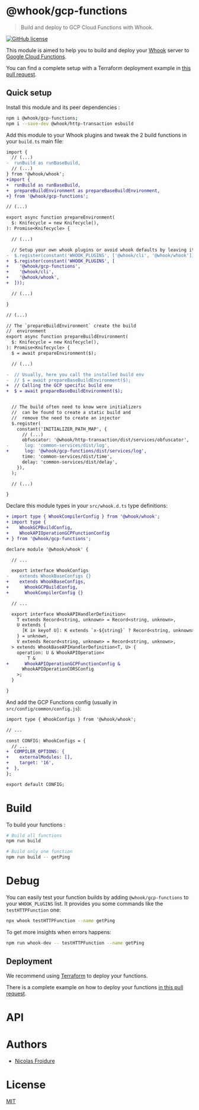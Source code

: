 [//]: # ( )
[//]: # (This file is automatically generated by a `metapak`)
[//]: # (module. Do not change it  except between the)
[//]: # (`content:start/end` flags, your changes would)
[//]: # (be overridden.)
[//]: # ( )
# @whook/gcp-functions
> Build and deploy to GCP Cloud Functions with Whook.

[![GitHub license](https://img.shields.io/badge/license-MIT-blue.svg)](https://github.com/nfroidure/whook/blob/master/packages/whook-gcp-functions/LICENSE)


[//]: # (::contents:start)

This module is aimed to help you to build and deploy your
[Whook](https://github.com/nfroidure/whook) server to
[Google Cloud Functions](https://cloud.google.com/functions).

You can find a complete setup with a Terraform deployment example in
[this pull request](https://github.com/nfroidure/whook/pull/66).

## Quick setup

Install this module and its peer dependencies :

```sh
npm i @whook/gcp-functions;
npm i --save-dev @whook/http-transaction esbuild
```

Add this module to your Whook plugins and tweak the 2 build functions in your
`build.ts` main file:

```diff
import {
  // (...)
-  runBuild as runBaseBuild,
  // (...)
} from '@whook/whook';
+import {
+  runBuild as runBaseBuild,
+  prepareBuildEnvironment as prepareBaseBuildEnvironment,
+} from '@whook/gcp-functions';

// (...)

export async function prepareEnvironment(
  $: Knifecycle = new Knifecycle(),
): Promise<Knifecycle> {

  // (...)

  // Setup your own whook plugins or avoid whook defaults by leaving it empty
-  $.register(constant('WHOOK_PLUGINS', ['@whook/cli', '@whook/whook']));
+  $.register(constant('WHOOK_PLUGINS', [
+    '@whook/gcp-functions',
+    '@whook/cli',
+    '@whook/whook',
+  ]));

  // (...)

}

// (...)

// The `prepareBuildEnvironment` create the build
//  environment
export async function prepareBuildEnvironment(
  $: Knifecycle = new Knifecycle(),
): Promise<Knifecycle> {
  $ = await prepareEnvironment($);

  // (...)

-  // Usually, here you call the installed build env
-  // $ = await prepareBaseBuildEnvironment($);
+  // Calling the GCP specific build env
+  $ = await prepareBaseBuildEnvironment($);


  // The build often need to know were initializers
  //  can be found to create a static build and
  //  remove the need to create an injector
  $.register(
    constant('INITIALIZER_PATH_MAP', {
      // (...)
      obfuscator: '@whook/http-transaction/dist/services/obfuscator',
-      log: 'common-services/dist/log',
+      log: '@whook/gcp-functions/dist/services/log',
      time: 'common-services/dist/time',
      delay: 'common-services/dist/delay',
    }),
  );

  // (...)

}
```

Declare this module types in your `src/whook.d.ts` type
 definitions:
```diff
+ import type { WhookCompilerConfig } from '@whook/whook';
+ import type {
+    WhookGCPBuildConfig,
+    WhookAPIOperationGCPFunctionConfig
+ } from '@whook/gcp-functions';

declare module '@whook/whook' {

  // ...

  export interface WhookConfigs
-    extends WhookBaseConfigs {}
+    extends WhookBaseConfigs,
+      WhookGCPBuildConfig,
+      WhookCompilerConfig {}

  // ...

  export interface WhookAPIHandlerDefinition<
    T extends Record<string, unknown> = Record<string, unknown>,
    U extends {
      [K in keyof U]: K extends `x-${string}` ? Record<string, unknown> : never;
    } = unknown,
    V extends Record<string, unknown> = Record<string, unknown>,
  > extends WhookBaseAPIHandlerDefinition<T, U> {
    operation: U & WhookAPIOperation<
        T &
+      WhookAPIOperationGCPFunctionConfig &
      WhookAPIOperationCORSConfig
    >;
  }

}
```
And add the GCP Functions config (usually in `src/config/common/config.js`):

```diff
import type { WhookConfigs } from '@whook/whook';

// ...

const CONFIG: WhookConfigs = {
  // ...
+  COMPILER_OPTIONS: {
+    externalModules: [],
+    target: '16',
+  },
};

export default CONFIG;
```

# Build

To build your functions :

```sh
# Build all functions
npm run build

# Build only one function
npm run build -- getPing
```

# Debug

You can easily test your function builds by adding `@whook/gcp-functions` to
your `WHOOK_PLUGINS` list. It provides you some commands like the
`testHTTPFunction` one:

```sh
npx whook testHTTPFunction --name getPing
```

To get more insights when errors happens:

```sh
npm run whook-dev -- testHTTPFunction --name getPing
```

## Deployment

We recommend using [Terraform](https://terraform.io) to deploy your functions.

There is a complete example on how to deploy your functions
[in this pull request](https://github.com/nfroidure/whook/pull/54).

[//]: # (::contents:end)

# API

# Authors
- [Nicolas Froidure](http://insertafter.com/en/index.html)

# License
[MIT](https://github.com/nfroidure/whook/blob/master/packages/whook-gcp-functions/LICENSE)

